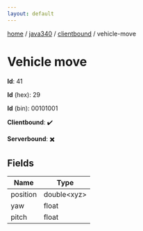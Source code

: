 ```yaml
---
layout: default
---
```


[home](/)  /  [java340](/protocol/java340)  /  [clientbound](/protocol/java340/clientbound)  /  vehicle-move

# Vehicle move

**Id**: 41

**Id** (hex): 29

**Id** (bin): 00101001

**Clientbound**: ✔️

**Serverbound**: ✖️

## Fields

Name | Type
---|---
position | double&lt;xyz&gt;
yaw | float
pitch | float

